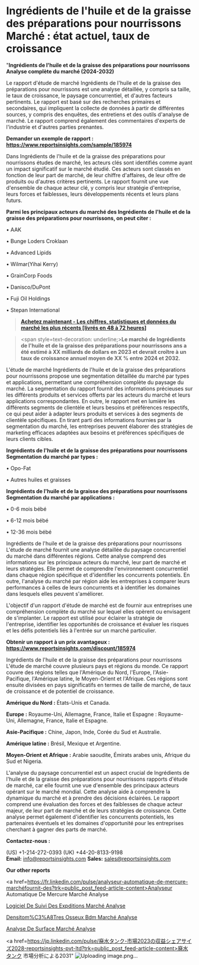 # Ingrédients de l'huile et de la graisse des préparations pour nourrissons Marché : état actuel, taux de croissance

"<strong>Ingrédients de l'huile et de la graisse des préparations pour nourrissons Analyse complète du marché (2024-2032)</strong>

Le rapport d'étude de marché Ingrédients de l'huile et de la graisse des préparations pour nourrissons est une analyse détaillée, y compris sa taille, le taux de croissance, le paysage concurrentiel, et d'autres facteurs pertinents. Le rapport est basé sur des recherches primaires et secondaires, qui impliquent la collecte de données à partir de différentes sources, y compris des enquêtes, des entretiens et des outils d'analyse de marché. Le rapport comprend également des commentaires d'experts de l'industrie et d'autres parties prenantes.

<strong>Demander un exemple de rapport : </strong><strong><a href=https://www.reportsinsights.com/sample/185974>https://www.reportsinsights.com/sample/185974</a></strong>

Dans Ingrédients de l'huile et de la graisse des préparations pour nourrissons études de marché, les acteurs clés sont identifiés comme ayant un impact significatif sur le marché étudié. Ces acteurs sont classés en fonction de leur part de marché, de leur chiffre d'affaires, de leur offre de produits ou d'autres critères pertinents. Le rapport fournit une vue d'ensemble de chaque acteur clé, y compris leur stratégie d'entreprise, leurs forces et faiblesses, leurs développements récents et leurs plans futurs.

<strong>Parmi les principaux acteurs du marché des Ingrédients de l'huile et de la graisse des préparations pour nourrissons, on peut citer :</strong>

• AAK

• Bunge Loders Croklaan

• Advanced Lipids

• Wilmar(Yihai Kerry)

• GrainCorp Foods

• Danisco/DuPont

• Fuji Oil Holdings

• Stepan International

<blockquote><a href=https://reportsinsights.com/buynow/185974><span style=text-decoration: underline;><strong>Achetez maintenant - Les chiffres, statistiques et données du marché les plus récents [livrés en 48 à 72 heures]</strong></span></a></blockquote>
<blockquote>
<div class=group w-full text-gray-800 dark:text-gray-100 border-b border-black/10 dark:border-gray-900/50 bg-gray-50 dark:bg-[#444654]>
<div class=flex p-4 gap-4 text-base md:gap-6 md:max-w-2xl lg:max-w-xl xl:max-w-3xl md:py-6 lg:px-0 m-auto>
<div class=relative flex flex-col w-[calc(100%-50px)] gap-1 md:gap-3 lg:w-[calc(100%-115px)]>
<div class=flex flex-grow flex-col gap-3>
<div class=min-h-[20px] flex flex-col items-start gap-4 whitespace-pre-wrap break-words>
<div class=result-streaming markdown prose w-full break-words dark:prose-invert light>

<span style=text-decoration: underline;><strong>Le marché de Ingrédients de l'huile et de la graisse des préparations pour nourrissons ans a été estimé à XX milliards de dollars en 2023 et devrait croître à un taux de croissance annuel moyen de XX % entre 2024 et 2032.</strong></span>

</div>
</div>
</div>
</div>
</div>
</div></blockquote>
L'étude de marché Ingrédients de l'huile et de la graisse des préparations pour nourrissons propose une segmentation détaillée du marché par types et applications, permettant une compréhension complète du paysage du marché. La segmentation du rapport fournit des informations précieuses sur les différents produits et services offerts par les acteurs du marché et leurs applications correspondantes. En outre, le rapport met en lumière les différents segments de clientèle et leurs besoins et préférences respectifs, ce qui peut aider à adapter leurs produits et services à des segments de clientèle spécifiques. En tirant parti des informations fournies par la segmentation du marché, les entreprises peuvent élaborer des stratégies de marketing efficaces adaptées aux besoins et préférences spécifiques de leurs clients cibles.

<strong>Ingrédients de l'huile et de la graisse des préparations pour nourrissons Segmentation du marché par types :</strong>

• Opo-Fat

• Autres huiles et graisses

<strong>Ingrédients de l'huile et de la graisse des préparations pour nourrissons Segmentation du marché par applications :</strong>

• 0-6 mois bébé

• 6-12 mois bébé

• 12-36 mois bébé

Ingrédients de l'huile et de la graisse des préparations pour nourrissons L'étude de marché fournit une analyse détaillée du paysage concurrentiel du marché dans différentes régions. Cette analyse comprend des informations sur les principaux acteurs du marché, leur part de marché et leurs stratégies. Elle permet de comprendre l'environnement concurrentiel dans chaque région spécifique et d'identifier les concurrents potentiels. En outre, l'analyse du marché par région aide les entreprises à comparer leurs performances à celles de leurs concurrents et à identifier les domaines dans lesquels elles peuvent s'améliorer.

L'objectif d'un rapport d'étude de marché est de fournir aux entreprises une compréhension complète du marché sur lequel elles opèrent ou envisagent de s'implanter. Le rapport est utilisé pour éclairer la stratégie de l'entreprise, identifier les opportunités de croissance et évaluer les risques et les défis potentiels liés à l'entrée sur un marché particulier.

<strong>Obtenir un rapport à un prix avantageux : <a href=https://www.reportsinsights.com/discount/185974>https://www.reportsinsights.com/discount/185974</a></strong>

Ingrédients de l'huile et de la graisse des préparations pour nourrissons L'étude de marché couvre plusieurs pays et régions du monde. Ce rapport couvre des régions telles que l'Amérique du Nord, l'Europe, l'Asie-Pacifique, l'Amérique latine, le Moyen-Orient et l'Afrique. Ces régions sont ensuite divisées en pays significatifs en termes de taille de marché, de taux de croissance et de potentiel de croissance.

<strong>Amérique du Nord :</strong> États-Unis et Canada.

<strong>Europe :</strong> Royaume-Uni, Allemagne, France, Italie et Espagne : Royaume-Uni, Allemagne, France, Italie et Espagne.

<strong>Asie-Pacifique :</strong> Chine, Japon, Inde, Corée du Sud et Australie.

<strong>Amérique latine :</strong> Brésil, Mexique et Argentine.

<strong>Moyen-Orient et Afrique :</strong> Arabie saoudite, Émirats arabes unis, Afrique du Sud et Nigeria.

L'analyse du paysage concurrentiel est un aspect crucial de Ingrédients de l'huile et de la graisse des préparations pour nourrissons rapports d'étude de marché, car elle fournit une vue d'ensemble des principaux acteurs opérant sur le marché mondial. Cette analyse aide à comprendre la dynamique du marché et à prendre des décisions éclairées. Le rapport comprend une évaluation des forces et des faiblesses de chaque acteur majeur, de leur part de marché et de leurs stratégies de croissance. Cette analyse permet également d'identifier les concurrents potentiels, les partenaires éventuels et les domaines d'opportunité pour les entreprises cherchant à gagner des parts de marché.

<strong>Contactez-nous :</strong>

(US) +1-214-272-0393
(UK) +44-20-8133-9198
<strong>Email:</strong> <a>info@reportsinsights.com</a>
<strong>Sales:</strong> <a>sales@reportsinsights.com</a>

<strong>Our other reports</strong>

<a href=https://fr.linkedin.com/pulse/analyseur-automatique-de-mercure-marchéfournit-des?trk=public_post_feed-article-content>Analyseur Automatique De Mercure Marché Analyse</a>

<a href=https://www.linkedin.com/pulse/logiciel-de-suivi-des-exp%C3%A9ditions-march%C3%A9-analyse-kybif/>Logiciel De Suivi Des Expditions Marché Analyse</a>

<a href=https://www.linkedin.com/pulse/densitom%C3%A8tres-osseux-bdm-march%C3%A9s-perspectives-9lckf/>Densitom%C3%A8Tres Osseux Bdm Marché Analyse</a>

<a href=https://www.linkedin.com/pulse/analyse-de-surface-march%C3%A9-personnalisation-cdg4f/>Analyse De Surface Marché Analyse</a>

<a href=https://jp.linkedin.com/pulse/廃水タンク-市場2023の収益シェアサイズ2028-reportsinsights-pvt-ltd?trk=public_post_feed-article-content>廃水タンク 市場分析による2031</a>"
![Uploading image.png…]()
